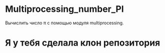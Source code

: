 # Multiprocessing_number_PI

Вычислить число π с помощью модуля multiprocessing.

# Я у тебя сделала клон репозитория